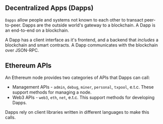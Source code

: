## Decentralized Apps (Dapps)

`Dapps` allow people and systems not known to each other to transact peer-to-peer. Dapps are the outside world's gateway to a blockchain. A Dapp is an end-to-end on a blockchain.

A Dapp has a client interface as it's frontend, and a backend that _includes_ a blockchain and smart contracts. A Dapp communicates with the blockchain over JSON-RPC. 

## Ethereum APIs

An Ethereum node provides two categories of APIs that Dapps can call:

* Management APIs - `admin`, `debug`, `miner`, `personal`, `txpool`, e.t.c. These support methods for managing a node.
* Web3 APIs - `web3`, `eth`, `net`, e.t.c. This support methods for developing Dapps.

Dapps rely on client libraries written in different languages to make this calls.

